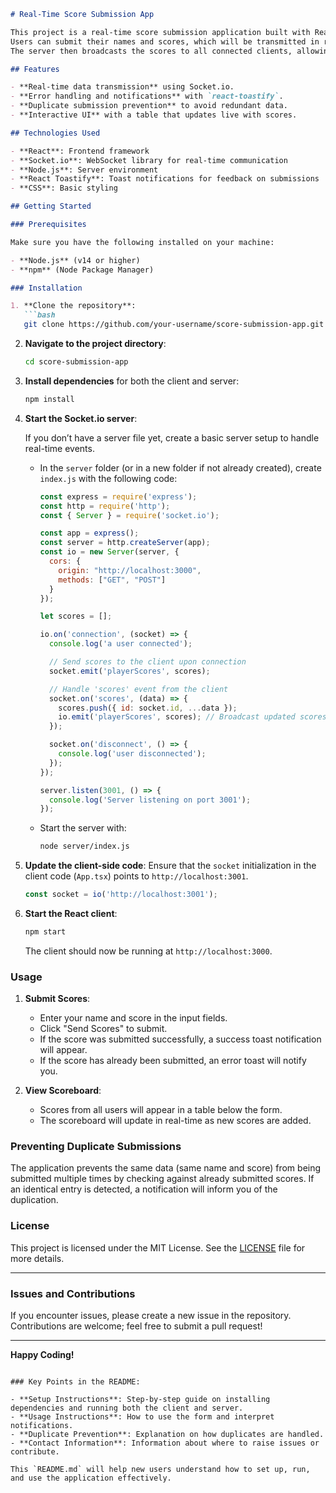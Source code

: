 
```markdown
# Real-Time Score Submission App

This project is a real-time score submission application built with React, Socket.io, and Node.js.
Users can submit their names and scores, which will be transmitted in real-time to the server.
The server then broadcasts the scores to all connected clients, allowing them to view an up-to-date scoreboard.

## Features

- **Real-time data transmission** using Socket.io.
- **Error handling and notifications** with `react-toastify`.
- **Duplicate submission prevention** to avoid redundant data.
- **Interactive UI** with a table that updates live with scores.

## Technologies Used

- **React**: Frontend framework
- **Socket.io**: WebSocket library for real-time communication
- **Node.js**: Server environment
- **React Toastify**: Toast notifications for feedback on submissions
- **CSS**: Basic styling

## Getting Started

### Prerequisites

Make sure you have the following installed on your machine:

- **Node.js** (v14 or higher)
- **npm** (Node Package Manager)

### Installation

1. **Clone the repository**:
   ```bash
   git clone https://github.com/your-username/score-submission-app.git
   ```

2. **Navigate to the project directory**:
   ```bash
   cd score-submission-app
   ```

3. **Install dependencies** for both the client and server:
   ```bash
   npm install
   ```

4. **Start the Socket.io server**:

   If you don’t have a server file yet, create a basic server setup to handle real-time events.

   - In the `server` folder (or in a new folder if not already created), create `index.js` with the following code:
     ```javascript
     const express = require('express');
     const http = require('http');
     const { Server } = require('socket.io');

     const app = express();
     const server = http.createServer(app);
     const io = new Server(server, {
       cors: {
         origin: "http://localhost:3000",
         methods: ["GET", "POST"]
       }
     });

     let scores = [];

     io.on('connection', (socket) => {
       console.log('a user connected');

       // Send scores to the client upon connection
       socket.emit('playerScores', scores);

       // Handle 'scores' event from the client
       socket.on('scores', (data) => {
         scores.push({ id: socket.id, ...data });
         io.emit('playerScores', scores); // Broadcast updated scores to all clients
       });

       socket.on('disconnect', () => {
         console.log('user disconnected');
       });
     });

     server.listen(3001, () => {
       console.log('Server listening on port 3001');
     });
     ```

   - Start the server with:
     ```bash
     node server/index.js
     ```

5. **Update the client-side code**: Ensure that the `socket` initialization in the client code (`App.tsx`) points to `http://localhost:3001`.

   ```javascript
   const socket = io('http://localhost:3001');
   ```

6. **Start the React client**:
   ```bash
   npm start
   ```

   The client should now be running at `http://localhost:3000`.

### Usage

1. **Submit Scores**:
   - Enter your name and score in the input fields.
   - Click "Send Scores" to submit.
   - If the score was submitted successfully, a success toast notification will appear.
   - If the score has already been submitted, an error toast will notify you.

2. **View Scoreboard**:
   - Scores from all users will appear in a table below the form.
   - The scoreboard will update in real-time as new scores are added.

### Preventing Duplicate Submissions

The application prevents the same data (same name and score) from being submitted multiple times by checking against already submitted scores. If an identical entry is detected, a notification will inform you of the duplication.

### License

This project is licensed under the MIT License. See the [LICENSE](LICENSE) file for more details.

---

### Issues and Contributions

If you encounter issues, please create a new issue in the repository. Contributions are welcome; feel free to submit a pull request!

---

**Happy Coding!**

```

### Key Points in the README:

- **Setup Instructions**: Step-by-step guide on installing dependencies and running both the client and server.
- **Usage Instructions**: How to use the form and interpret notifications.
- **Duplicate Prevention**: Explanation on how duplicates are handled.
- **Contact Information**: Information about where to raise issues or contribute.

This `README.md` will help new users understand how to set up, run, and use the application effectively.
